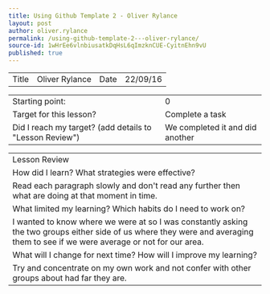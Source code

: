 ```yaml
---
title: Using Github Template 2 - Oliver Rylance
layout: post
author: oliver.rylance
permalink: /using-github-template-2---oliver-rylance/
source-id: 1wHrEe6vlnbiusatkDqHsL6qImzknCUE-CyitnEhn9vU
published: true
---
```

<table>
  <tr>
    <td>Title</td>
    <td>Oliver Rylance</td>
    <td>Date</td>
    <td>22/09/16</td>
  </tr>
</table>


<table>
  <tr>
    <td>Starting point:</td>
    <td>0</td>
  </tr>
  <tr>
    <td>Target for this lesson?</td>
    <td>Complete a task</td>
  </tr>
  <tr>
    <td>Did I reach my target? 
(add details to "Lesson Review")</td>
    <td>We completed it and did another</td>
  </tr>
</table>


<table>
  <tr>
    <td>Lesson Review</td>
  </tr>
  <tr>
    <td>How did I learn? What strategies were effective? </td>
  </tr>
  <tr>
    <td>Read each paragraph slowly and don't read any further then what are doing at that moment in time.</td>
  </tr>
  <tr>
    <td>What limited my learning? Which habits do I need to work on? </td>
  </tr>
  <tr>
    <td>I wanted to know where we were at so I was constantly asking the two groups either side of us where they were and averaging them to see if we were average or not for our area.</td>
  </tr>
  <tr>
    <td>What will I change for next time? How will I improve my learning?</td>
  </tr>
  <tr>
    <td>Try and concentrate on my own work and not confer with other groups about had far they are.</td>
  </tr>
</table>


